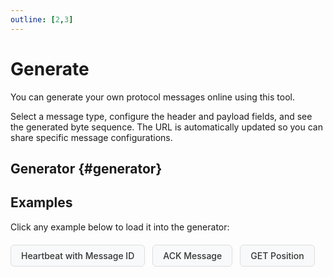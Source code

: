 ```yaml
---
outline: [2,3]
---
```


<script setup>
import { ref, onMounted } from 'vue'
import Generate from '../../../components/Protocol/Generate.vue'
import { data as protocolData } from '../../../yaml-data.data.ts'

const createExampleUrl = (params) => {
  if (typeof window === 'undefined') return '#generator';
  const url = new URL(window.location.href);
  const searchParams = new URLSearchParams(params);
  url.search = searchParams.toString();
  url.hash = 'generator';
  return url.toString();
}
</script>

# Generate

You can generate your own protocol messages online using this tool.

Select a message type, configure the header and payload fields, and see the generated byte sequence. The URL is automatically updated so you can share specific message configurations.

## Generator {#generator}

<Generate :yaml-data="protocolData"/>

## Examples

Click any example below to load it into the generator:

<div class="example-buttons">
  <a :href="createExampleUrl({ msg: '13', headers: '1', headerVals: JSON.stringify({1: 123}) })" class="example-btn">Heartbeat with Message ID</a>
  <a :href="createExampleUrl({ msg: '5', headers: '3,4', headerVals: JSON.stringify({3: 567, 4: 0}) })" class="example-btn">ACK Message</a>
  <a :href="createExampleUrl({ msg: '15', headers: '5', headerVals: JSON.stringify({5: 1}) })" class="example-btn">GET Position</a>
</div>

<style scoped>
.example-buttons {
  display: flex;
  gap: 12px;
  margin: 20px 0;
  flex-wrap: wrap;
}

.example-btn {
  display: inline-block;
  padding: 8px 16px;
  background-color: #f8f9fa;
  border: 1px solid #ddd;
  border-radius: 6px;
  text-decoration: none;
  color: #333;
  font-weight: 500;
  transition: all 0.2s ease;
}

.example-btn:hover {
  background-color: #3eaf7c;
  color: white;
  border-color: #3eaf7c;
}

.dark .example-btn {
  background-color: #2a2a2a;
  border-color: #555;
  color: #ddd;
}

.dark .example-btn:hover {
  background-color: #3eaf7c;
  color: white;
  border-color: #3eaf7c;
}
</style>

